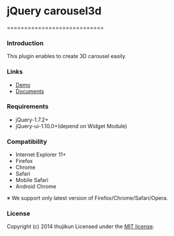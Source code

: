 # jQuery carousel3d
============================
### Introduction
This plugin enables to create 3D carousel easily.


### Links
* [Demo](http://kabocha.orz.hm/labo/carousel3d/demo/)
* [Documents](http://kabocha.orz.hm/labo/carousel3d/docs/)


### Requirements
* jQuery-1.7.2+
* jQuery-ui-1.10.0+(depend on Widget Module)


### Compatibility
* Internet Explorer 11+
* Firefox
* Chrome
* Safari
* Mobile Safari
* Android Chrome

※ We support only latest version of Firefox/Chrome/Safari/Opera. 


### License
Copyright (c) 2014 thujikun
Licensed under the [MIT license](https://github.com/thujikun/jquery-carousel3d/blob/master/LICENSE_MIT).
